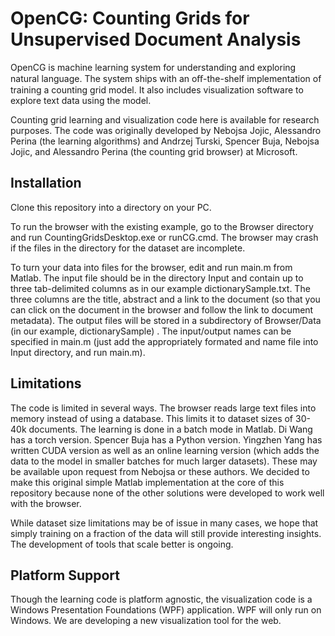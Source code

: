 OpenCG: Counting Grids for Unsupervised Document Analysis
==================================
OpenCG is machine learning system for understanding and exploring natural language. The system ships with an oﬀ-the-shelf implementation of training a counting grid model. It also includes visualization software to explore text data using the model.

Counting grid learning and visualization code here is available for research purposes. The code was originally developed by Nebojsa Jojic, Alessandro Perina (the learning algorithms) and Andrzej Turski, Spencer Buja, Nebojsa Jojic, and  Alessandro Perina (the counting grid browser) at Microsoft.

Installation
--------

Clone this repository into a directory on your PC.

To run the browser with the existing example, go to the Browser directory and run CountingGridsDesktop.exe or runCG.cmd. The browser may crash if the files in the directory for the dataset are incomplete.

To turn your data into files for the browser, edit and run main.m from Matlab. The input file should be in the directory Input and contain up to three tab-delimited columns as in our example dictionarySample.txt. The three columns are the title, abstract and a link to the document (so that you can click on the document in the browser and follow the link to document metadata). The output files will be stored in a subdirectory of Browser/Data (in our example, dictionarySample) . The input/output names can be specified in main.m (just add the appropriately formated and name file into Input directory, and run main.m).


Limitations
--------
The code is limited in several ways. The browser reads large text files into memory instead of using a database. This limits it to dataset sizes of 30-40k documents. The learning is done in a batch mode in Matlab. Di Wang has a torch version. Spencer Buja has a Python version. Yingzhen Yang has written CUDA version as well as an online learning version (which adds the data to the model in smaller batches for much larger datasets). These may be available upon request from Nebojsa or these authors. We decided to make this original simple Matlab implementation at the core of this repository because none of the other solutions were developed to work well with the browser.

While dataset size limitations may be of issue in many cases, we hope that simply training on a fraction of the data will still provide interesting insights. The development of tools that scale better is ongoing.

Platform Support
--------
Though the learning code is platform agnostic, the visualization code is a Windows Presentation Foundations (WPF) application. WPF will only run on Windows. We are developing a new visualization tool for the web.

